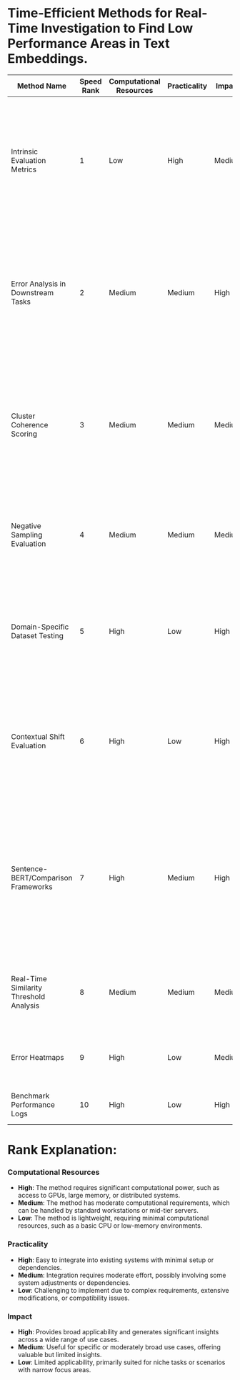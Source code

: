 # Time-Efficient Methods for Real-Time Investigation to Find Low Performance Areas in Text Embeddings.

| Method Name                             | Speed Rank | Computational Resources | Practicality | Impact | Successful Cases            | Relevant Articles                                                                                                                                                                                                                                                                                                                             | GitHub Links                                                                                                                                  |
| --------------------------------------- | ---------- | ----------------------- | ------------ | ------ | --------------------------- | --------------------------------------------------------------------------------------------------------------------------------------------------------------------------------------------------------------------------------------------------------------------------------------------------------------------------------------------- | --------------------------------------------------------------------------------------------------------------------------------------------- |
| Intrinsic Evaluation Metrics            | 1          | Low                     | High         | Medium | General-purpose embeddings  | [Recent advances in text embedding: A Comprehensive Review of Top-Performing Methods on the MTEB Benchmark](https://arxiv.org/abs/2406.01607), [A Survey of Word Embeddings Evaluation Methods](https://arxiv.org/abs/1801.09536)                                                                                                             | [Embedding Evaluation Tool](https://github.com/k-kawakami/embedding-evaluation)                                                               |
| Error Analysis in Downstream Tasks      | 2          | Medium                  | Medium       | High   | Task-specific embeddings    | [Improving Performance of Massive Text Real-Time Classification for Document Confidentiality Management](https://www.mdpi.com/2076-3417/14/4/1565), [Evaluating Word Embedding Models: Methods and Experimental Results](https://arxiv.org/abs/1901.09785)                                                                                    | NA                                                                                                                                            |
| Cluster Coherence Scoring               | 3          | Medium                  | Medium       | Medium | Clustering tasks            | [Parameter-Efficient Fine-Tuning of Large Pretrained Models for Instance Segmentation Tasks](https://www.mdpi.com/2504-4990/6/4/133), [A Fistful of Vectors: A Tool for Intrinsic Evaluation of Word Embeddings](https://link.springer.com/article/10.1007/s12559-023-10235-3)                                                                | NA                                                                                                                                            |
| Negative Sampling Evaluation            | 4          | Medium                  | Medium       | Medium | Word embedding models       | [Embedding Compression for Efficient Re-Identification](https://arxiv.org/html/2405.14730v1), [Evaluation methods for unsupervised word embeddings](https://www.cs.cornell.edu/~schnabts/downloads/schnabel2015embeddings.pdf)                                                                                                                | NA                                                                                                                                            |
| Domain-Specific Dataset Testing         | 5          | High                    | Low          | High   | Specialized domains         | [DREditor: An Time-efficient Approach for Building a Domain-specific Dense Retrieval Model](https://arxiv.org/html/2401.12540v1), [MTEB: Massive Text Embedding Benchmark](https://arxiv.org/abs/2210.07316)                                                                                                                                  | [DREditor GitHub Repository](https://github.com/huangzichun/DREditor), [MTEB GitHub Repository](https://github.com/embeddings-benchmark/mteb) |
| Contextual Shift Evaluation             | 6          | High                    | Low          | High   | Polysemy and homonymy cases | [LLM Embeddings Improve Test-time Adaptation to Tabular Y X-Shifts](https://arxiv.org/pdf/2410.07395), [Just Rank: Rethinking Evaluation with Word and Sentence Similarities](https://arxiv.org/abs/2203.02679)                                                                                                                               | NA                                                                                                                                            |
| Sentence-BERT/Comparison Frameworks     | 7          | High                    | Medium       | High   | Sentence similarity tasks   | [Recent advances in text embedding: A Comprehensive Review of Top-Performing Methods on the MTEB Benchmark](https://arxiv.org/abs/2406.01607), [Sentence-BERT: Sentence Embeddings using Siamese BERT-Networks](https://arxiv.org/abs/1908.10084)                                                                                             | [Sentence-BERT GitHub Repository](https://github.com/UKPLab/sentence-transformers)                                                            |
| Real-Time Similarity Threshold Analysis | 8          | Medium                  | Medium       | Medium | Real-time systems           | [Maximizing RAG efficiency: A comparative analysis of RAG methods](https://www.cambridge.org/core/journals/natural-language-processing/article/maximizing-rag-efficiency-a-comparative-analysis-of-rag-methods/D7B259BCD35586E04358DF06006E0A85), [Evaluating Your Embedding Model](https://zilliz.com/learn/evaluating-your-embedding-model) | NA                                                                                                                                            |
| Error Heatmaps                          | 9          | High                    | Low          | Medium | Visualization of errors     | [A Fistful of Vectors: A Tool for Intrinsic Evaluation of Word Embeddings](https://link.springer.com/article/10.1007/s12559-023-10235-3)                                                                                                                                                                                                      | NA                                                                                                                                            |
| Benchmark Performance Logs              | 10         | High                    | Low          | High   | Large-scale evaluations     | [MTEB: Massive Text Embedding Benchmark](https://arxiv.org/abs/2210.07316)                                                                                                                                                                                                                                                                    | [MTEB GitHub Repository](https://github.com/embeddings-benchmark/mteb)                                                                        |

# Rank Explanation:

### **Computational Resources**

- **High**: The method requires significant computational power, such as access to GPUs, large memory, or distributed systems.
- **Medium**: The method has moderate computational requirements, which can be handled by standard workstations or mid-tier servers.
- **Low**: The method is lightweight, requiring minimal computational resources, such as a basic CPU or low-memory environments.

### **Practicality**

- **High**: Easy to integrate into existing systems with minimal setup or dependencies.
- **Medium**: Integration requires moderate effort, possibly involving some system adjustments or dependencies.
- **Low**: Challenging to implement due to complex requirements, extensive modifications, or compatibility issues.

### **Impact**

- **High**: Provides broad applicability and generates significant insights across a wide range of use cases.
- **Medium**: Useful for specific or moderately broad use cases, offering valuable but limited insights.
- **Low**: Limited applicability, primarily suited for niche tasks or scenarios with narrow focus areas.
